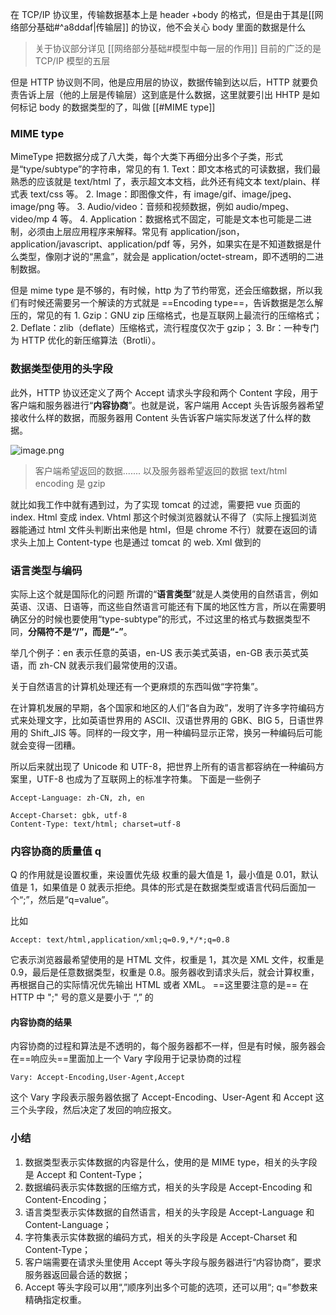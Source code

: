 在 TCP/IP 协议里，传输数据基本上是 header +body 的格式，但是由于其是[[网络部分基础#^a8ddaf|传输层]] 的协议，他不会关心 body 里面的数据是什么
> 关于协议部分详见 [[网络部分基础#模型中每一层的作用]] 目前的广泛的是 TCP/IP 模型的五层

但是 HTTP 协议则不同，他是应用层的协议，数据传输到达以后，HTTP 就要负责告诉上层（他的上层是传输层）这到底是什么数据，这里就要引出 HHTP 是如何标记 body 的数据类型的了，叫做 [[#MIME type]]

### MIME type

MimeType 把数据分成了八大类，每个大类下再细分出多个子类，形式是“type/subtype”的字符串，常见的有
	1. Text：即文本格式的可读数据，我们最熟悉的应该就是 text/html 了，表示超文本文档，此外还有纯文本 text/plain、样式表 text/css 等。
	2. Image：即图像文件，有 image/gif、image/jpeg、image/png 等。
	3. Audio/video：音频和视频数据，例如 audio/mpeg、video/mp 4 等。
	4. Application：数据格式不固定，可能是文本也可能是二进制，必须由上层应用程序来解释。常见有 application/json，application/javascript、application/pdf 等，另外，如果实在是不知道数据是什么类型，像刚才说的“黑盒”，就会是 application/octet-stream，即不透明的二进制数据。

但是 mime type 是不够的，有时候，http 为了节约带宽，还会压缩数据，所以我们有时候还需要另一个解读的方式就是 ==Encoding type==，告诉数据是怎么解压的，常见的有
	1. Gzip：GNU zip 压缩格式，也是互联网上最流行的压缩格式；
	2. Deflate：zlib（deflate）压缩格式，流行程度仅次于 gzip；
	3. Br：一种专门为 HTTP 优化的新压缩算法（Brotli）。

### 数据类型使用的头字段

此外，HTTP 协议还定义了两个 Accept 请求头字段和两个 Content 字段，用于客户端和服务器进行“**内容协商**”。也就是说，客户端用 Accept 头告诉服务器希望接收什么样的数据，而服务器用 Content 头告诉客户端实际发送了什么样的数据。

![image.png](https://obsidian-pic-1317906728.cos.ap-nanjing.myqcloud.com/obsidian/20240108223955.png)
> 客户端希望返回的数据....... 以及服务器希望返回的数据 text/html encoding 是 gzip

就比如我工作中就有遇到过，为了实现 tomcat 的过滤，需要把 vue 页面的 index. Html 变成 index. Vhtml 那这个时候浏览器就认不得了（实际上搜狐浏览器能通过 html 文件头判断出来他是 html，但是 chrome 不行）就要在返回的请求头上加上 Content-type 也是通过 tomcat 的 web. Xml 做到的

### 语言类型与编码

实际上这个就是国际化的问题
所谓的“**语言类型**”就是人类使用的自然语言，例如英语、汉语、日语等，而这些自然语言可能还有下属的地区性方言，所以在需要明确区分的时候也要使用“type-subtype”的形式，不过这里的格式与数据类型不同，**分隔符不是“/”，而是“-”**。

举几个例子：en 表示任意的英语，en-US 表示美式英语，en-GB 表示英式英语，而 zh-CN 就表示我们最常使用的汉语。

关于自然语言的计算机处理还有一个更麻烦的东西叫做“字符集”。

在计算机发展的早期，各个国家和地区的人们“各自为政”，发明了许多字符编码方式来处理文字，比如英语世界用的 ASCII、汉语世界用的 GBK、BIG 5，日语世界用的 Shift_JIS 等。同样的一段文字，用一种编码显示正常，换另一种编码后可能就会变得一团糟。

所以后来就出现了 Unicode 和 UTF-8，把世界上所有的语言都容纳在一种编码方案里，UTF-8 也成为了互联网上的标准字符集。
下面是一些例子

```HTTP
Accept-Language: zh-CN, zh, en
```

```HTTP
Accept-Charset: gbk, utf-8 
Content-Type: text/html; charset=utf-8
```

### 内容协商的质量值 q

Q 的作用就是设置权重，来设置优先级
权重的最大值是 1，最小值是 0.01，默认值是 1，如果值是 0 就表示拒绝。具体的形式是在数据类型或语言代码后面加一个“;”，然后是“q=value”。

比如
```HTTP
Accept: text/html,application/xml;q=0.9,*/*;q=0.8
```
它表示浏览器最希望使用的是 HTML 文件，权重是 1，其次是 XML 文件，权重是 0.9，最后是任意数据类型，权重是 0.8。服务器收到请求头后，就会计算权重，再根据自己的实际情况优先输出 HTML 或者 XML。
==这里要注意的是== 在 HTTP 中 ";"  号的意义是要小于 “,” 的

#### 内容协商的结果

内容协商的过程和算法是不透明的，每个服务器都不一样，但是有时候，服务器会在==响应头==里面加上一个 Vary 字段用于记录协商的过程

```HTTP
Vary: Accept-Encoding,User-Agent,Accept
```
这个 Vary 字段表示服务器依据了 Accept-Encoding、User-Agent 和 Accept 这三个头字段，然后决定了发回的响应报文。

### 小结

1. 数据类型表示实体数据的内容是什么，使用的是 MIME type，相关的头字段是 Accept 和 Content-Type；
2. 数据编码表示实体数据的压缩方式，相关的头字段是 Accept-Encoding 和 Content-Encoding；
3. 语言类型表示实体数据的自然语言，相关的头字段是 Accept-Language 和 Content-Language；
4. 字符集表示实体数据的编码方式，相关的头字段是 Accept-Charset 和 Content-Type；
5. 客户端需要在请求头里使用 Accept 等头字段与服务器进行“内容协商”，要求服务器返回最合适的数据；
6. Accept 等头字段可以用“,”顺序列出多个可能的选项，还可以用“; q=”参数来精确指定权重。